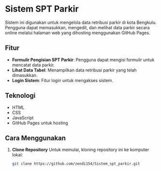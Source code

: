 # Sistem SPT Parkir

Sistem ini digunakan untuk mengelola data retribusi parkir di kota Bengkulu. Pengguna dapat memasukkan, mengedit, dan melihat data parkir secara online melalui halaman web yang dihosting menggunakan GitHub Pages.

## Fitur
- **Formulir Pengisian SPT Parkir**: Pengguna dapat mengisi formulir untuk mencatat data parkir.
- **Lihat Data Tabel**: Menampilkan data retribusi parkir yang telah dimasukkan.
- **Login Sistem**: Fitur login untuk mengakses sistem.

## Teknologi
- HTML
- CSS
- JavaScript
- GitHub Pages untuk hosting

## Cara Menggunakan

1. **Clone Repository**
   Untuk memulai, kloning repository ini ke komputer lokal:

   ```bash
   git clone https://github.com/zendi154/Sistem_spt_parkir.git
